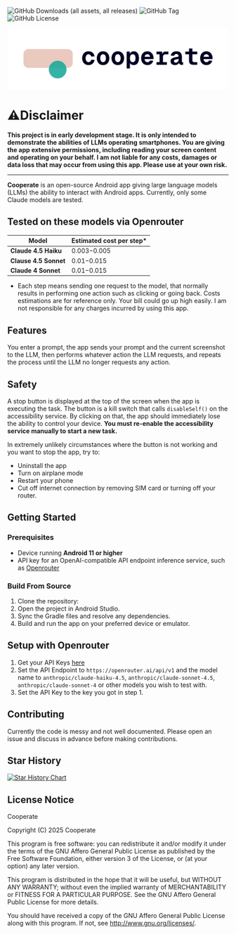 ![GitHub Downloads (all assets, all releases)](https://img.shields.io/github/downloads/coreply/cooperate/total)
![GitHub Tag](https://img.shields.io/github/v/tag/coreply/cooperate)
![GitHub License](https://img.shields.io/github/license/coreply/cooperate)

![Cooperate banner](./docs/static/cooperate_banner.png)

# ⚠️Disclaimer

**This project is in early development stage. It is only intended to demonstrate the abilities of LLMs
operating smartphones. You are giving the app extensive permissions, including reading your
screen content and operating on your behalf. I am not liable for any costs, damages or data loss
that may
occur from using this app. Please use at your own risk.**

---

**Cooperate** is an open-source Android app giving large language models (LLMs) the ability to
interact with Android apps. Currently, only some Claude models are tested.

## Tested on these models via Openrouter

| Model                 | Estimated cost per step* |
|-----------------------|--------------------------|
| **Claude 4.5 Haiku**  | $0.003-$0.005            |
| **Clause 4.5 Sonnet** | $0.01-$0.015             |
| **Claude 4 Sonnet**   | $0.01-$0.015             |

* Each step means sending one request to the model, that normally results in performing one action
  such as clicking or going back. Costs estimations are for reference only. Your bill could go up
  high easily. I am not responsible for any charges incurred by using this app.

## Features

You enter a prompt, the app sends your prompt and the current screenshot to the LLM, then
performs whatever action the LLM requests, and repeats the process until the LLM no longer
requests any action.

## Safety

A stop button is displayed at the top of the screen when the app is executing the task. The button
is a kill switch that calls `disableSelf()` on the accessibility service. By clicking on that, the
app should immediately lose the ability to control your device. **You must re-enable the
accessibility service manually to start a new task.**

In extremely unlikely circumstances where the
button is not working and you want to stop the app, try to:

- Uninstall the app
- Turn on airplane mode
- Restart your phone
- Cut off internet connection by removing SIM card or turning off your router.

## Getting Started

### Prerequisites

- Device running **Android 11 or higher**
- API key for an OpenAI-compatible API endpoint inference service, such
  as [Openrouter](https://openrouter.ai/)

### Build From Source

1. Clone the repository:
2. Open the project in Android Studio.
3. Sync the Gradle files and resolve any dependencies.
4. Build and run the app on your preferred device or emulator.

## Setup with Openrouter

1. Get your API Keys [here](https://openrouter.ai/settings/keys)
2. Set the API Endpoint to `https://openrouter.ai/api/v1` and the model name
   to `anthropic/claude-haiku-4.5`, `anthropic/claude-sonnet-4.5`, `anthropic/claude-sonnet-4` or other models you wish to test with.
3. Set the API Key to the key you got in step 1.

## Contributing

Currently the code is messy and not well documented. Please open an issue and discuss in advance
before making contributions.

## Star History

[![Star History Chart](https://api.star-history.com/svg?repos=coreply/cooperate&type=Date)](https://www.star-history.com/#coreply/coreply&Date)

## License Notice

Cooperate

Copyright (C) 2025 Cooperate

This program is free software: you can redistribute it and/or modify
it under the terms of the GNU Affero General Public License as published by
the Free Software Foundation, either version 3 of the License, or
(at your option) any later version.

This program is distributed in the hope that it will be useful,
but WITHOUT ANY WARRANTY; without even the implied warranty of
MERCHANTABILITY or FITNESS FOR A PARTICULAR PURPOSE. See the
GNU Affero General Public License for more details.

You should have received a copy of the GNU Affero General Public License
along with this program. If not, see <http://www.gnu.org/licenses/>.

